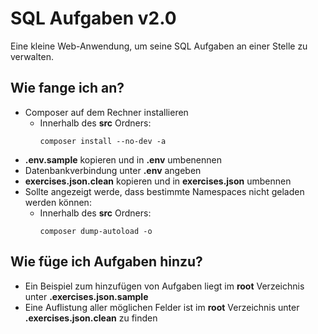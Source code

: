 # SQL Aufgaben v2.0
Eine kleine Web-Anwendung, um seine SQL Aufgaben an einer Stelle zu verwalten.


## Wie fange ich an?
* Composer auf dem Rechner installieren
    * Innerhalb des __src__ Ordners:
        ```
        composer install --no-dev -a
        ```
* __.env.sample__ kopieren und in __.env__ umbenennen
* Datenbankverbindung unter __.env__ angeben
* __exercises.json.clean__ kopieren und in __exercises.json__ umbennen
* Sollte angezeigt werde, dass bestimmte Namespaces nicht geladen werden können:
    * Innerhalb des __src__ Ordners:
        ```
        composer dump-autoload -o
        ```

## Wie füge ich Aufgaben hinzu?
* Ein Beispiel zum hinzufügen von Aufgaben liegt im __root__ Verzeichnis unter __.exercises.json.sample__
* Eine Auflistung aller möglichen Felder ist im __root__ Verzeichnis unter __.exercises.json.clean__ zu finden

